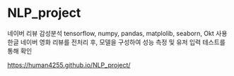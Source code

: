 # NLP_project
네이버 리뷰 감성분석
tensorflow, numpy, pandas, matplolib, seaborn, Okt 사용
한글 네이버 영화 리뷰를 전처리 후, 모델을 구성하여 성능 측정 및 
 유저 입력 테스트를 통해 확인

https://human4255.github.io/NLP_project/
